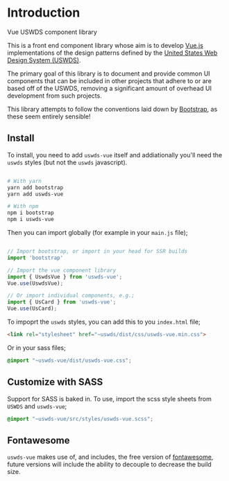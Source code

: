 # Introduction

Vue USWDS component library

This is a front end component library whose aim is to develop [Vue.js](https://vuejs.org/) implementations of the design patterns defined by the [United States Web Design System (USWDS)](https://designsystem.digital.gov/). 

The primary goal of this library is to document and provide common UI components that can be included in other projects that adhere to or are based off of the USWDS, removing a significant amount of overhead UI development from such projects.

This library attempts to follow the conventions laid down by [Bootstrap](https://getbootstrap.org/), as these seem entirely sensible!

## Install

To install, you need to add `uswds-vue` itself and addiationally you'll need the `uswds` styles (but not the `uswds` javascript).

``` bash

# With yarn
yarn add bootstrap
yarn add uswds-vue 

# With npm
npm i bootstrap
npm i uswds-vue
```

Then you can import globally (for example in your `main.js` file);

``` js

// Import bootstrap, or import in your head for SSR builds
import 'bootstrap'

// Import the vue component library
import { UswdsVue } from 'uswds-vue';
Vue.use(UswdsVue);

// Or import individual components, e.g.;
import { UsCard } from 'uswds-vue';
Vue.use(UsCard);

```

To impoprt the `uswds` styles, you can add this to you `index.html` file;

```html
<link rel="stylesheet" href="~uswds/dist/css/uswds-vue.min.css">
```

Or in your sass files;

```scss
@import "~uswds-vue/dist/uswds-vue.css";
```

## Customize with SASS

Support for SASS is baked in. To use, import the scss style sheets from `USWDS` and `uswds-vue`;

```scss
@import "~uswds-vue/src/styles/uswds-vue.scss";
```

## Fontawesome

`uswds-vue` makes use of, and includes, the free version of [fontawesome](https://fontawesome.com/), future versions will include the ability to decouple to decrease the build size.
